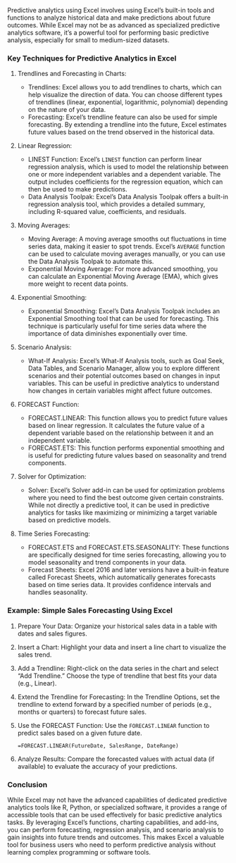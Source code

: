 Predictive analytics using Excel involves using Excel’s built-in tools and functions to analyze historical data and make predictions about future outcomes. While Excel may not be as advanced as specialized predictive analytics software, it’s a powerful tool for performing basic predictive analysis, especially for small to medium-sized datasets.

### Key Techniques for Predictive Analytics in Excel

1. Trendlines and Forecasting in Charts:
   - Trendlines: Excel allows you to add trendlines to charts, which can help visualize the direction of data. You can choose different types of trendlines (linear, exponential, logarithmic, polynomial) depending on the nature of your data.
   - Forecasting: Excel’s trendline feature can also be used for simple forecasting. By extending a trendline into the future, Excel estimates future values based on the trend observed in the historical data.

2. Linear Regression:
   - LINEST Function: Excel’s `LINEST` function can perform linear regression analysis, which is used to model the relationship between one or more independent variables and a dependent variable. The output includes coefficients for the regression equation, which can then be used to make predictions.
   - Data Analysis Toolpak: Excel’s Data Analysis Toolpak offers a built-in regression analysis tool, which provides a detailed summary, including R-squared value, coefficients, and residuals.

3. Moving Averages:
   - Moving Average: A moving average smooths out fluctuations in time series data, making it easier to spot trends. Excel’s `AVERAGE` function can be used to calculate moving averages manually, or you can use the Data Analysis Toolpak to automate this.
   - Exponential Moving Average: For more advanced smoothing, you can calculate an Exponential Moving Average (EMA), which gives more weight to recent data points.

4. Exponential Smoothing:
   - Exponential Smoothing: Excel’s Data Analysis Toolpak includes an Exponential Smoothing tool that can be used for forecasting. This technique is particularly useful for time series data where the importance of data diminishes exponentially over time.

5. Scenario Analysis:
   - What-If Analysis: Excel’s What-If Analysis tools, such as Goal Seek, Data Tables, and Scenario Manager, allow you to explore different scenarios and their potential outcomes based on changes in input variables. This can be useful in predictive analytics to understand how changes in certain variables might affect future outcomes.

6. FORECAST Function:
   - FORECAST.LINEAR: This function allows you to predict future values based on linear regression. It calculates the future value of a dependent variable based on the relationship between it and an independent variable.
   - FORECAST.ETS: This function performs exponential smoothing and is useful for predicting future values based on seasonality and trend components.

7. Solver for Optimization:
   - Solver: Excel’s Solver add-in can be used for optimization problems where you need to find the best outcome given certain constraints. While not directly a predictive tool, it can be used in predictive analytics for tasks like maximizing or minimizing a target variable based on predictive models.

8. Time Series Forecasting:
   - FORECAST.ETS and FORECAST.ETS.SEASONALITY: These functions are specifically designed for time series forecasting, allowing you to model seasonality and trend components in your data.
   - Forecast Sheets: Excel 2016 and later versions have a built-in feature called Forecast Sheets, which automatically generates forecasts based on time series data. It provides confidence intervals and handles seasonality.

### Example: Simple Sales Forecasting Using Excel

1. Prepare Your Data: Organize your historical sales data in a table with dates and sales figures.

2. Insert a Chart: Highlight your data and insert a line chart to visualize the sales trend.

3. Add a Trendline: Right-click on the data series in the chart and select “Add Trendline.” Choose the type of trendline that best fits your data (e.g., Linear).

4. Extend the Trendline for Forecasting: In the Trendline Options, set the trendline to extend forward by a specified number of periods (e.g., months or quarters) to forecast future sales.

5. Use the FORECAST Function: Use the `FORECAST.LINEAR` function to predict sales based on a given future date.

   ```excel
   =FORECAST.LINEAR(FutureDate, SalesRange, DateRange)
   ```

6. Analyze Results: Compare the forecasted values with actual data (if available) to evaluate the accuracy of your predictions.

### Conclusion

While Excel may not have the advanced capabilities of dedicated predictive analytics tools like R, Python, or specialized software, it provides a range of accessible tools that can be used effectively for basic predictive analytics tasks. By leveraging Excel’s functions, charting capabilities, and add-ins, you can perform forecasting, regression analysis, and scenario analysis to gain insights into future trends and outcomes. This makes Excel a valuable tool for business users who need to perform predictive analysis without learning complex programming or software tools.
